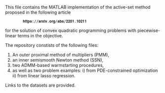 This file contains the MATLAB implementation of the active-set method proposed in the following article

            𝐡𝐭𝐭𝐩𝐬://𝐚𝐫𝐱𝐢𝐯.𝐨𝐫𝐠/𝐚𝐛𝐬/𝟐𝟐𝟎𝟏.𝟏𝟎𝟐𝟏𝟏

for the solution of convex quadratic programming problems with piecewise-linear terms in the objective.

The repository constists of the following files:

  1) An outer proximal method of multipliers (PMM),
  2) an inner semismooth Newton method (SSN),
  3) two ADMM-based warmstarting procedures,
  4) as well as two problem examples:
      i) from PDE-constrained optimization
      ii) from linear lasso regression.

Links to the datasets are provided.

